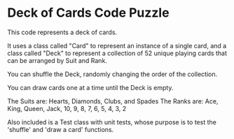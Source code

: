 
# Deck of Cards Code Puzzle

This code represents a deck of cards.

It uses a class called "Card" to represent an instance of a single card,
and a class called "Deck" to represent a collection of 52 unique playing
cards that can be arranged by Suit and Rank.

You can shuffle the Deck, randomly changing the order of the collection.

You can draw cards one at a time until the Deck is empty.

The Suits are: Hearts, Diamonds, Clubs, and Spades
The Ranks are: Ace, King, Queen, Jack, 10, 9, 8, 7, 6, 5, 4, 3, 2

Also included is a Test class with unit tests, whose purpose is to
test the 'shuffle' and 'draw a card' functions.
